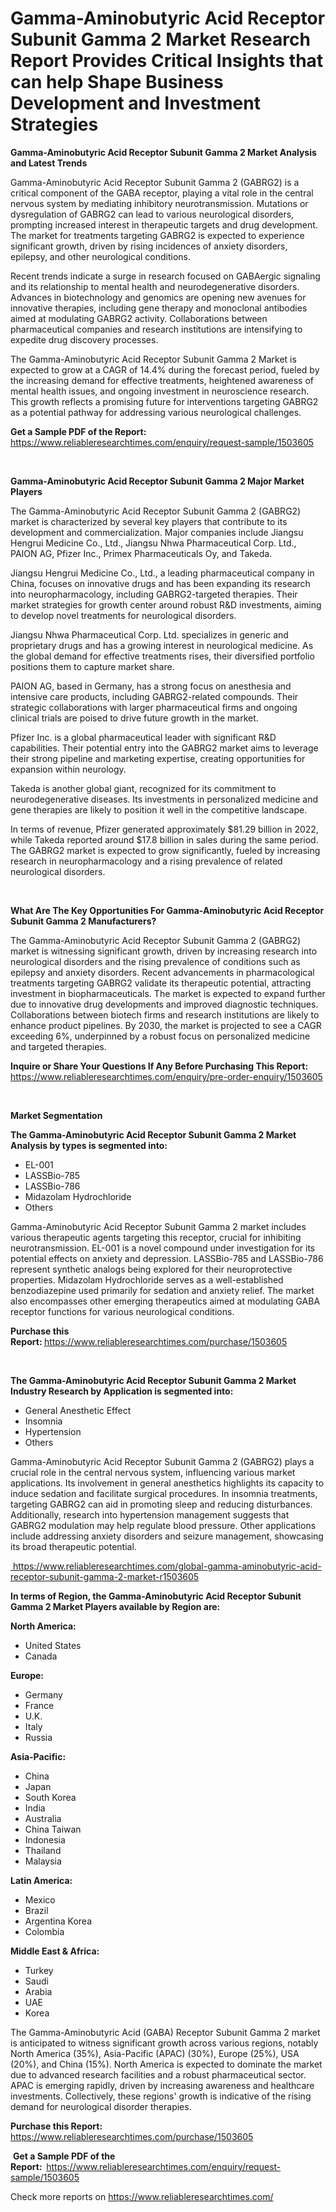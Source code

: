 <p><h1>Gamma-Aminobutyric Acid Receptor Subunit Gamma 2 Market Research Report Provides Critical Insights that can help Shape Business Development and Investment Strategies</h1></p><p><strong>Gamma-Aminobutyric Acid Receptor Subunit Gamma 2 Market Analysis and Latest Trends</strong></p>
<p><p>Gamma-Aminobutyric Acid Receptor Subunit Gamma 2 (GABRG2) is a critical component of the GABA receptor, playing a vital role in the central nervous system by mediating inhibitory neurotransmission. Mutations or dysregulation of GABRG2 can lead to various neurological disorders, prompting increased interest in therapeutic targets and drug development. The market for treatments targeting GABRG2 is expected to experience significant growth, driven by rising incidences of anxiety disorders, epilepsy, and other neurological conditions.</p><p>Recent trends indicate a surge in research focused on GABAergic signaling and its relationship to mental health and neurodegenerative disorders. Advances in biotechnology and genomics are opening new avenues for innovative therapies, including gene therapy and monoclonal antibodies aimed at modulating GABRG2 activity. Collaborations between pharmaceutical companies and research institutions are intensifying to expedite drug discovery processes. </p><p>The Gamma-Aminobutyric Acid Receptor Subunit Gamma 2 Market is expected to grow at a CAGR of 14.4% during the forecast period, fueled by the increasing demand for effective treatments, heightened awareness of mental health issues, and ongoing investment in neuroscience research. This growth reflects a promising future for interventions targeting GABRG2 as a potential pathway for addressing various neurological challenges.</p></p>
<p><strong>Get a Sample PDF of the Report:&nbsp;</strong> <a href="https://www.reliableresearchtimes.com/enquiry/request-sample/1503605?utm_campaign=2934&utm_medium=2&utm_source=Github&utm_content=ia&utm_term=23032025&utm_id=gamma-aminobutyric-acid-receptor-subunit-gamma-2">https://www.reliableresearchtimes.com/enquiry/request-sample/1503605</a></p>
<p>&nbsp;</p>
<p><strong>Gamma-Aminobutyric Acid Receptor Subunit Gamma 2 Major Market Players</strong></p>
<p><p>The Gamma-Aminobutyric Acid Receptor Subunit Gamma 2 (GABRG2) market is characterized by several key players that contribute to its development and commercialization. Major companies include Jiangsu Hengrui Medicine Co., Ltd., Jiangsu Nhwa Pharmaceutical Corp. Ltd., PAION AG, Pfizer Inc., Primex Pharmaceuticals Oy, and Takeda. </p><p>Jiangsu Hengrui Medicine Co., Ltd., a leading pharmaceutical company in China, focuses on innovative drugs and has been expanding its research into neuropharmacology, including GABRG2-targeted therapies. Their market strategies for growth center around robust R&D investments, aiming to develop novel treatments for neurological disorders.</p><p>Jiangsu Nhwa Pharmaceutical Corp. Ltd. specializes in generic and proprietary drugs and has a growing interest in neurological medicine. As the global demand for effective treatments rises, their diversified portfolio positions them to capture market share.</p><p>PAION AG, based in Germany, has a strong focus on anesthesia and intensive care products, including GABRG2-related compounds. Their strategic collaborations with larger pharmaceutical firms and ongoing clinical trials are poised to drive future growth in the market.</p><p>Pfizer Inc. is a global pharmaceutical leader with significant R&D capabilities. Their potential entry into the GABRG2 market aims to leverage their strong pipeline and marketing expertise, creating opportunities for expansion within neurology.</p><p>Takeda is another global giant, recognized for its commitment to neurodegenerative diseases. Its investments in personalized medicine and gene therapies are likely to position it well in the competitive landscape.</p><p>In terms of revenue, Pfizer generated approximately $81.29 billion in 2022, while Takeda reported around $17.8 billion in sales during the same period. The GABRG2 market is expected to grow significantly, fueled by increasing research in neuropharmacology and a rising prevalence of related neurological disorders.</p></p>
<p>&nbsp;</p>
<p><strong>What Are The Key Opportunities For Gamma-Aminobutyric Acid Receptor Subunit Gamma 2 Manufacturers?</strong></p>
<p><p>The Gamma-Aminobutyric Acid Receptor Subunit Gamma 2 (GABRG2) market is witnessing significant growth, driven by increasing research into neurological disorders and the rising prevalence of conditions such as epilepsy and anxiety disorders. Recent advancements in pharmacological treatments targeting GABRG2 validate its therapeutic potential, attracting investment in biopharmaceuticals. The market is expected to expand further due to innovative drug developments and improved diagnostic techniques. Collaborations between biotech firms and research institutions are likely to enhance product pipelines. By 2030, the market is projected to see a CAGR exceeding 6%, underpinned by a robust focus on personalized medicine and targeted therapies.</p></p>
<p><strong>Inquire or Share Your Questions If Any Before Purchasing This Report:</strong> <a href="https://www.reliableresearchtimes.com/enquiry/pre-order-enquiry/1503605?utm_campaign=2934&utm_medium=2&utm_source=Github&utm_content=ia&utm_term=23032025&utm_id=gamma-aminobutyric-acid-receptor-subunit-gamma-2">https://www.reliableresearchtimes.com/enquiry/pre-order-enquiry/1503605</a></p>
<p>&nbsp;</p>
<p><strong>Market Segmentation</strong></p>
<p><strong>The Gamma-Aminobutyric Acid Receptor Subunit Gamma 2 Market Analysis by types is segmented into:</strong></p>
<p><ul><li>EL-001</li><li>LASSBio-785</li><li>LASSBio-786</li><li>Midazolam Hydrochloride</li><li>Others</li></ul></p>
<p><p>Gamma-Aminobutyric Acid Receptor Subunit Gamma 2 market includes various therapeutic agents targeting this receptor, crucial for inhibiting neurotransmission. EL-001 is a novel compound under investigation for its potential effects on anxiety and depression. LASSBio-785 and LASSBio-786 represent synthetic analogs being explored for their neuroprotective properties. Midazolam Hydrochloride serves as a well-established benzodiazepine used primarily for sedation and anxiety relief. The market also encompasses other emerging therapeutics aimed at modulating GABA receptor functions for various neurological conditions.</p></p>
<p><strong>Purchase this Report:&nbsp;</strong><a href="https://www.reliableresearchtimes.com/purchase/1503605?utm_campaign=2934&utm_medium=2&utm_source=Github&utm_content=ia&utm_term=23032025&utm_id=gamma-aminobutyric-acid-receptor-subunit-gamma-2">https://www.reliableresearchtimes.com/purchase/1503605</a></p>
<p>&nbsp;</p>
<p><strong>The Gamma-Aminobutyric Acid Receptor Subunit Gamma 2 Market Industry Research by Application is segmented into:</strong></p>
<p><ul><li>General Anesthetic Effect</li><li>Insomnia</li><li>Hypertension</li><li>Others</li></ul></p>
<p><p>Gamma-Aminobutyric Acid Receptor Subunit Gamma 2 (GABRG2) plays a crucial role in the central nervous system, influencing various market applications. Its involvement in general anesthetics highlights its capacity to induce sedation and facilitate surgical procedures. In insomnia treatments, targeting GABRG2 can aid in promoting sleep and reducing disturbances. Additionally, research into hypertension management suggests that GABRG2 modulation may help regulate blood pressure. Other applications include addressing anxiety disorders and seizure management, showcasing its broad therapeutic potential.</p></p>
<p><a href="https://www.reliableresearchtimes.com/global-gamma-aminobutyric-acid-receptor-subunit-gamma-2-market-r1503605?utm_campaign=2934&utm_medium=2&utm_source=Github&utm_content=ia&utm_term=23032025&utm_id=gamma-aminobutyric-acid-receptor-subunit-gamma-2">&nbsp;https://www.reliableresearchtimes.com/global-gamma-aminobutyric-acid-receptor-subunit-gamma-2-market-r1503605</a></p>
<p><strong>In terms of Region, the Gamma-Aminobutyric Acid Receptor Subunit Gamma 2 Market Players available by Region are:</strong></p>
<p>
    <p> <strong> North America: </strong>
        <ul>
            <li>United States</li>
            <li>Canada</li>
        </ul>
        </p> 
    <p> <strong> Europe: </strong>
        <ul>
            <li>Germany</li>
            <li>France</li>
            <li>U.K.</li>
            <li>Italy</li>
            <li>Russia</li>
        </ul>
        </p> 
    <p> <strong> Asia-Pacific: </strong>
        <ul>
            <li>China</li>
            <li>Japan</li>
            <li>South Korea</li>
            <li>India</li>
            <li>Australia</li>
            <li>China Taiwan</li>
            <li>Indonesia</li>
            <li>Thailand</li>
            <li>Malaysia</li>
        </ul>
        </p> 
    <p> <strong> Latin America: </strong>
        <ul>
            <li>Mexico</li>
            <li>Brazil</li>
            <li>Argentina Korea</li>
            <li>Colombia</li>
        </ul>
        </p> 
    <p> <strong> Middle East & Africa: </strong>
        <ul>
            <li>Turkey</li>
            <li>Saudi</li>
            <li>Arabia</li>
            <li>UAE</li>
            <li>Korea</li>
        </ul>
    </p>
    </p>
<p><p>The Gamma-Aminobutyric Acid (GABA) Receptor Subunit Gamma 2 market is anticipated to witness significant growth across various regions, notably North America (35%), Asia-Pacific (APAC) (30%), Europe (25%), USA (20%), and China (15%). North America is expected to dominate the market due to advanced research facilities and a robust pharmaceutical sector. APAC is emerging rapidly, driven by increasing awareness and healthcare investments. Collectively, these regions' growth is indicative of the rising demand for neurological disorder therapies.</p></p>
<p><strong>Purchase this Report: </strong><a href="https://www.reliableresearchtimes.com/purchase/1503605?utm_campaign=2934&utm_medium=2&utm_source=Github&utm_content=ia&utm_term=23032025&utm_id=gamma-aminobutyric-acid-receptor-subunit-gamma-2">https://www.reliableresearchtimes.com/purchase/1503605</a></p>
<p>&nbsp;<strong>Get a Sample PDF of the Report:&nbsp;&nbsp;</strong><a href="https://www.reliableresearchtimes.com/enquiry/request-sample/1503605?utm_campaign=2934&utm_medium=2&utm_source=Github&utm_content=ia&utm_term=23032025&utm_id=gamma-aminobutyric-acid-receptor-subunit-gamma-2">https://www.reliableresearchtimes.com/enquiry/request-sample/1503605</a></p>
<p><strong></strong></p>
<p>Check more reports on <a href="https://www.reliableresearchtimes.com/?utm_campaign=2934&utm_medium=2&utm_source=Github&utm_content=ia&utm_term=23032025&utm_id=gamma-aminobutyric-acid-receptor-subunit-gamma-2">https://www.reliableresearchtimes.com/</a></p>